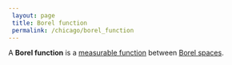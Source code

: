 ```yaml
---
 layout: page
 title: Borel function
 permalink: /chicago/borel_function
---
```

A **Borel function** is a [measurable function](https://mathgloss.github.io/MathGloss/chicago/measurable_function) between [Borel spaces](https://mathgloss.github.io/MathGloss/chicago/Borel_space).
